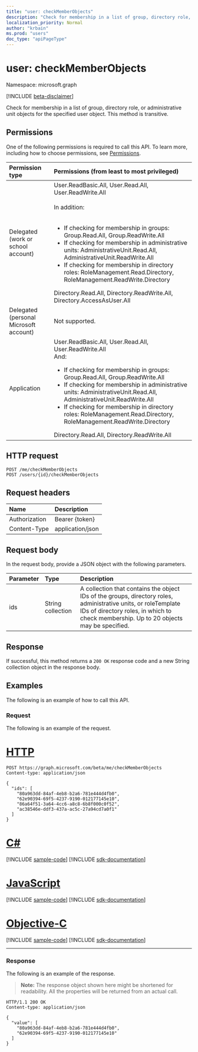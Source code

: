 ```yaml
---
title: "user: checkMemberObjects"
description: "Check for membership in a list of group, directory role, or administrative unit objects for the specified user object."
localization_priority: Normal
author: "krbain"
ms.prod: "users"
doc_type: "apiPageType"
---
```


# user: checkMemberObjects

Namespace: microsoft.graph

[!INCLUDE [beta-disclaimer](../../includes/beta-disclaimer.md)]

Check for membership in a list of group, directory role, or administrative unit objects for the specified user object. This method is transitive.

## Permissions

One of the following permissions is required to call this API. To learn more, including how to choose permissions, see [Permissions](/graph/permissions-reference).

| Permission type                        | Permissions (from least to most privileged) |
|:---------------------------------------|:--------------------------------------------|
| Delegated (work or school account)     | User.ReadBasic.All, User.Read.All, User.ReadWrite.All<br><br>In addition:<br><br><ul><li>If checking for membership in groups: Group.Read.All, Group.ReadWrite.All</li><li>If checking for membership in administrative units: AdministrativeUnit.Read.All, AdministrativeUnit.ReadWrite.All</li><li>If checking for membership in directory roles: RoleManagement.Read.Directory, RoleManagement.ReadWrite.Directory</li></ul>Directory.Read.All, Directory.ReadWrite.All, Directory.AccessAsUser.All  |
| Delegated (personal Microsoft account) | Not supported. |
| Application                            | User.ReadBasic.All, User.Read.All, User.ReadWrite.All<br>And:<ul><li>If checking for membership in groups: Group.Read.All, Group.ReadWrite.All</li><li>If checking for membership in administrative units: AdministrativeUnit.Read.All, AdministrativeUnit.ReadWrite.All</li><li>If checking for membership in directory roles: RoleManagement.Read.Directory, RoleManagement.ReadWrite.Directory</li></ul>Directory.Read.All, Directory.ReadWrite.All |

## HTTP request

<!-- { "blockType": "ignored" } -->

```http
POST /me/checkMemberObjects
POST /users/{id}/checkMemberObjects
```

## Request headers

| Name          | Description   |
|:--------------|:--------------|
| Authorization | Bearer {token} |
| Content-Type  | application/json |

## Request body

In the request body, provide a JSON object with the following parameters.

| Parameter    | Type        | Description |
|:-------------|:------------|:------------|
|ids|String collection|A collection that contains the object IDs of the groups, directory roles, administrative units, or roleTemplate IDs of directory roles, in which to check membership. Up to 20 objects may be specified.|

## Response

If successful, this method returns a `200 OK` response code and a new String collection object in the response body.

## Examples

The following is an example of how to call this API.

### Request

The following is an example of the request.

# [HTTP](#tab/http)
<!-- {
  "blockType": "request",
  "name": "user_checkmemberobjects"
}-->

```http
POST https://graph.microsoft.com/beta/me/checkMemberObjects
Content-type: application/json

{
  "ids": [
    "80a963dd-84af-4eb8-b2a6-781e444d4fb0",
    "62e90394-69f5-4237-9190-012177145e10",
    "86a64f51-3a64-4cc6-a8c8-6b8f000c0f52",
    "ac38546e-ddf3-437a-ac5c-27a94cd7a0f1"
  ]
}
```
# [C#](#tab/csharp)
[!INCLUDE [sample-code](../includes/snippets/csharp/user-checkmemberobjects-csharp-snippets.md)]
[!INCLUDE [sdk-documentation](../includes/snippets/snippets-sdk-documentation-link.md)]

# [JavaScript](#tab/javascript)
[!INCLUDE [sample-code](../includes/snippets/javascript/user-checkmemberobjects-javascript-snippets.md)]
[!INCLUDE [sdk-documentation](../includes/snippets/snippets-sdk-documentation-link.md)]

# [Objective-C](#tab/objc)
[!INCLUDE [sample-code](../includes/snippets/objc/user-checkmemberobjects-objc-snippets.md)]
[!INCLUDE [sdk-documentation](../includes/snippets/snippets-sdk-documentation-link.md)]

---


### Response

The following is an example of the response. 

>**Note:** The response object shown here might be shortened for readability. All the properties will be returned from an actual call.

<!-- {
  "blockType": "response",
  "truncated": true,
  "@odata.type": "String",
  "isCollection": true
} -->

```http
HTTP/1.1 200 OK
Content-type: application/json

{
  "value": [
    "80a963dd-84af-4eb8-b2a6-781e444d4fb0", 
    "62e90394-69f5-4237-9190-012177145e10"
  ]
}
```

<!-- uuid: 16cd6b66-4b1a-43a1-adaf-3a886856ed98
2019-02-04 14:57:30 UTC -->
<!-- {
  "type": "#page.annotation",
  "description": "user: checkMemberObjects",
  "keywords": "",
  "section": "documentation",
  "tocPath": ""
}-->
